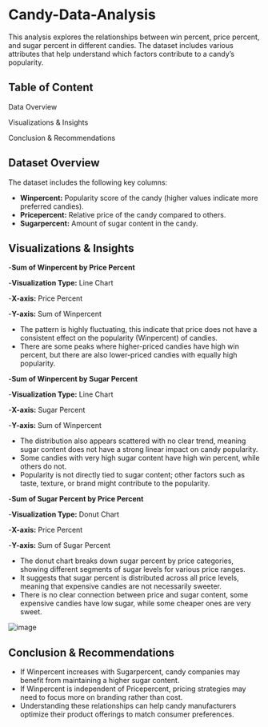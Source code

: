 # Candy-Data-Analysis
This analysis explores the relationships between win percent, price percent, and sugar percent in different candies. The dataset includes various attributes that help understand which factors contribute to a candy’s popularity.

## Table of Content
Data Overview

Visualizations & Insights

Conclusion & Recommendations

## Dataset Overview
The dataset includes the following key columns:
- **Winpercent:** Popularity score of the candy (higher values indicate more preferred candies).
- **Pricepercent:** Relative price of the candy compared to others.
- **Sugarpercent:** Amount of sugar content in the candy.

## Visualizations & Insights
-**Sum of Winpercent by Price Percent**

-**Visualization Type:** Line Chart

-**X-axis:** Price Percent

-**Y-axis:** Sum of Winpercent

-	The pattern is highly fluctuating, this indicate that price does not have a consistent effect on the popularity (Winpercent) of candies.
-	There are some peaks where higher-priced candies have high win percent, but there are also lower-priced candies with equally high popularity.

-**Sum of Winpercent by Sugar Percent**

-**Visualization Type:** Line Chart

-**X-axis:** Sugar Percent

-**Y-axis:** Sum of Winpercent

-	The distribution also appears scattered with no clear trend, meaning sugar content does not have a strong linear impact on candy popularity.
-	Some candies with very high sugar content have high win percent, while others do not.
-	Popularity is not directly tied to sugar content; other factors such as taste, texture, or brand might contribute to the popularity.
  
-**Sum of Sugar Percent by Price Percent**

-**Visualization Type:** Donut Chart

-**X-axis:** Price Percent

-**Y-axis:** Sum of Sugar Percent

-	The donut chart breaks down sugar percent by price categories, showing different segments of sugar levels for various price ranges.
-	It suggests that sugar percent is distributed across all price levels, meaning that expensive candies are not necessarily sweeter.
-	There is no clear connection between price and sugar content, some expensive candies have low sugar, while some cheaper ones are very sweet.

![image](https://github.com/user-attachments/assets/96d5b26b-c335-4831-b2f2-4c211ec8007e)

## Conclusion & Recommendations

- If Winpercent increases with Sugarpercent, candy companies may benefit from maintaining a higher sugar content.
- If Winpercent is independent of Pricepercent, pricing strategies may need to focus more on branding rather than cost.
- Understanding these relationships can help candy manufacturers optimize their product offerings to match consumer preferences.

